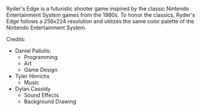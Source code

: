 Ryder's Edge is a futuristic shooter game inspired by the classic Nintendo Entertainment System games from the 1980s. To honor the classics, Ryder's Edge follows a 256x224 resolution and utilizes the same color palette of the Nintendo Entertainment System.

Credits:
* Daniel Paliulis:
    - Programming
    - Art
    - Game Design
* Tyler Hinrichs
    - Music
* Dylan Cassidy
    - Sound Effects
    - Background Drawing